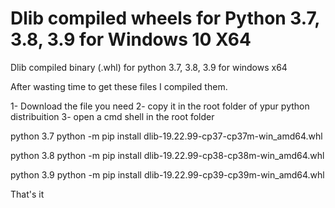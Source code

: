 # Dlib compiled wheels for Python 3.7, 3.8, 3.9 for Windows 10 X64
Dlib compiled binary (.whl) for python 3.7, 3.8, 3.9 for windows x64

After wasting time to get these files I compiled them.

1- Download the file you need
2- copy it in the root folder of ypur python distribuition
3- open a cmd shell in the root folder

python 3.7
python -m pip install dlib-19.22.99-cp37-cp37m-win_amd64.whl 

python 3.8
python -m pip install dlib-19.22.99-cp38-cp38m-win_amd64.whl

python 3.9
python -m pip install dlib-19.22.99-cp39-cp39m-win_amd64.whl

That's it

